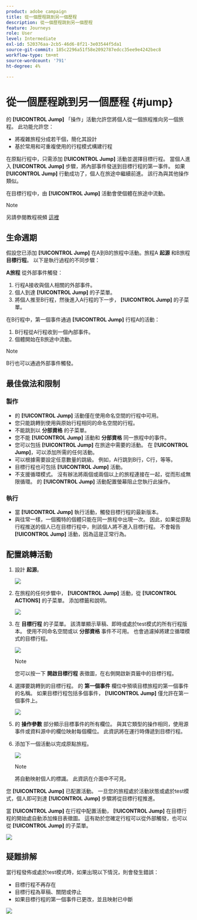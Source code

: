 ```yaml
---
product: adobe campaign
title: 從一個歷程跳到另一個歷程
description: 從一個歷程跳到另一個歷程
feature: Journeys
role: User
level: Intermediate
exl-id: 520376aa-2cb5-46d6-8f21-3e03544f5da1
source-git-commit: 185c2296a51f58e2092787edcc35ee9e4242bec8
workflow-type: tm+mt
source-wordcount: '791'
ht-degree: 4%

---
```


# 從一個歷程跳到另一個歷程 {#jump}

的 **[!UICONTROL Jump]** 「操作」活動允許您將個人從一個旅程推向另一個旅程。 此功能允許您：

* 將複雜旅程分成若干個，簡化其設計
* 基於常用和可重複使用的行程模式構建行程

在原點行程中，只需添加 **[!UICONTROL Jump]** 活動並選擇目標行程。 當個人進入 **[!UICONTROL Jump]** 步驟，將內部事件發送到目標行程的第一事件。 如果 **[!UICONTROL Jump]** 行動成功了，個人在旅途中繼續前進。 該行為與其他操作類似。

在目標行程中，由 **[!UICONTROL Jump]** 活動會使個體在旅途中流動。

>[!NOTE]
>
>另請參閱教程視頻 [這裡](https://experienceleague.adobe.com/docs/journey-orchestration-learn/tutorials/building-a-journey/jumping-to-another-journey.html?lang=zh-Hant)

## 生命週期

假設您已添加 **[!UICONTROL Jump]** 在A到B的旅程中活動。旅程A **起源** 和B旅程 **目標行程**。
以下是執行過程的不同步驟：

**A旅程** 從外部事件觸發：

1. 行程A接收與個人相關的外部事件。
1. 個人到達 **[!UICONTROL Jump]** 的子菜單。
1. 將個人推至B行程，然後進入A行程的下一步， **[!UICONTROL Jump]** 的子菜單。

在B行程中，第一個事件通過 **[!UICONTROL Jump]** 行程A的活動：

1. B行程從A行程收到一個內部事件。
1. 個體開始在B旅途中流動。

>[!NOTE]
>
>B行也可以通過外部事件觸發。

## 最佳做法和限制

### 製作

* 的 **[!UICONTROL Jump]** 活動僅在使用命名空間的行程中可用。
* 您只能跳轉到使用與原始行程相同的命名空間的行程。
* 不能跳到以 **分部資格** 的子菜單。
* 您不能 **[!UICONTROL Jump]** 活動和 **分部資格** 同一旅程中的事件。
* 您可以包括 **[!UICONTROL Jump]** 在旅途中需要的活動。 在 **[!UICONTROL Jump]**，可以添加所需的任何活動。
* 可以根據需要設定任意數量的跳級。 例如，A行跳到B行，C行，等等。
* 目標行程也可包括 **[!UICONTROL Jump]** 活動。
* 不支援循環模式。 沒有辦法將兩個或兩個以上的旅程連接在一起，從而形成無限循環。 的 **[!UICONTROL Jump]** 活動配置螢幕阻止您執行此操作。

### 執行

* 當 **[!UICONTROL Jump]** 執行活動，觸發目標行程的最新版本。
* 與往常一樣，一個獨特的個體只能在同一旅程中出現一次。 因此，如果從原點行程推送的個人已在目標行程中，則該個人將不進入目標行程。 不會報告 **[!UICONTROL Jump]** 活動，因為這是正常行為。

## 配置跳轉活動

1. 設計 **起源**。

   ![](../assets/jump1.png)

1. 在旅程的任何步驟中， **[!UICONTROL Jump]** 活動，從 **[!UICONTROL ACTIONS]** 的子菜單。 添加標籤和說明。

   ![](../assets/jump2.png)

1. 在 **目標行程** 的子菜單。
該清單顯示草稿、即時或處於test模式的所有行程版本。 使用不同命名空間或以 **分部資格** 事件不可用。 也會過濾掉將建立循環模式的目標行程。

   ![](../assets/jump3.png)

   >[!NOTE]
   >
   >您可以按一下 **開啟目標行程** 表徵圖，在右側開啟新頁籤中的目標行程。

1. 選擇要跳轉到的目標行程。
的 **第一個事件** 欄位中預填目標旅程的第一個事件的名稱。 如果目標行程包括多個事件， **[!UICONTROL Jump]** 僅允許在第一個事件上。

   ![](../assets/jump4.png)

1. 的 **操作參數** 部分顯示目標事件的所有欄位。 與其它類型的操作相同，使用源事件或資料源中的欄位映射每個欄位。 此資訊將在運行時傳遞到目標行程。
1. 添加下一個活動以完成原點旅程。

   ![](../assets/jump5.png)


   >[!NOTE]
   >
   >將自動映射個人的標識。 此資訊在介面中不可見。

您 **[!UICONTROL Jump]** 已配置活動。 一旦您的旅程處於活動狀態或處於test模式，個人即可到達 **[!UICONTROL Jump]** 步驟將從目標行程推進。

當 **[!UICONTROL Jump]** 在行程中配置活動， **[!UICONTROL Jump]** 在目標行程的開始處自動添加條目表徵圖。 這有助於您確定行程可以從外部觸發，也可以從 **[!UICONTROL Jump]** 的子菜單。

![](../assets/jump7.png)

## 疑難排解

當行程發佈或處於test模式時，如果出現以下情況，則會發生錯誤：
* 目標行程不再存在
* 目標行程為草稿、關閉或停止
* 如果目標行程的第一個事件已更改，並且映射已中斷

![](../assets/jump6.png)
